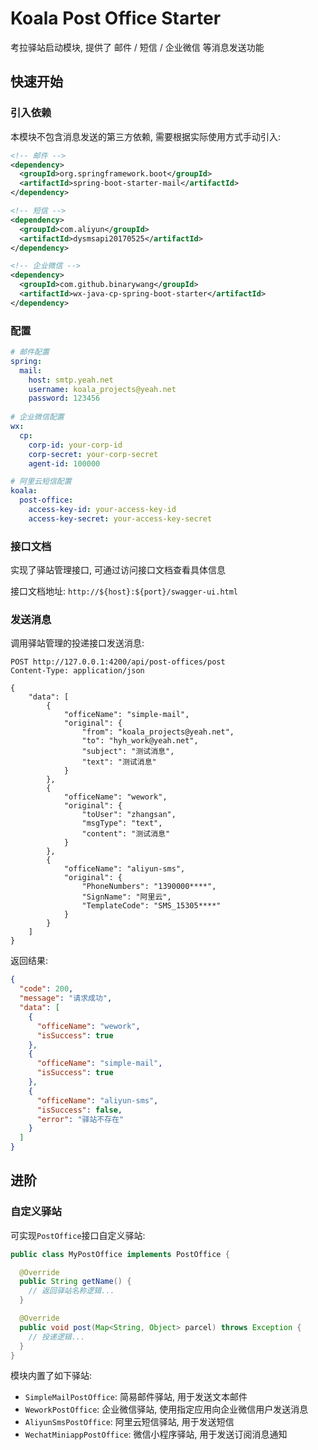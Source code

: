 # Koala Post Office Starter

考拉驿站启动模块, 提供了 邮件 / 短信 / 企业微信 等消息发送功能

## 快速开始

### 引入依赖

本模块不包含消息发送的第三方依赖, 需要根据实际使用方式手动引入:

```xml
<!-- 邮件 -->
<dependency>
  <groupId>org.springframework.boot</groupId>
  <artifactId>spring-boot-starter-mail</artifactId>
</dependency>

<!-- 短信 -->
<dependency>
  <groupId>com.aliyun</groupId>
  <artifactId>dysmsapi20170525</artifactId>
</dependency>

<!-- 企业微信 -->
<dependency>
  <groupId>com.github.binarywang</groupId>
  <artifactId>wx-java-cp-spring-boot-starter</artifactId>
</dependency>
```

### 配置

```yaml
# 邮件配置
spring:
  mail:
    host: smtp.yeah.net
    username: koala_projects@yeah.net
    password: 123456
    
# 企业微信配置
wx:
  cp:
    corp-id: your-corp-id
    corp-secret: your-corp-secret
    agent-id: 100000

# 阿里云短信配置
koala:
  post-office:
    access-key-id: your-access-key-id
    access-key-secret: your-access-key-secret
```

### 接口文档

实现了驿站管理接口, 可通过访问接口文档查看具体信息

接口文档地址: `http://${host}:${port}/swagger-ui.html`

### 发送消息

调用驿站管理的投递接口发送消息:

```http
POST http://127.0.0.1:4200/api/post-offices/post
Content-Type: application/json

{
    "data": [
        {
            "officeName": "simple-mail",
            "original": {
                "from": "koala_projects@yeah.net",
                "to": "hyh_work@yeah.net",
                "subject": "测试消息",
                "text": "测试消息"
            }
        },
        {
            "officeName": "wework",
            "original": {
                "toUser": "zhangsan",
                "msgType": "text",
                "content": "测试消息"
            }
        },
        {
            "officeName": "aliyun-sms",
            "original": {
                "PhoneNumbers": "1390000****",
                "SignName": "阿里云",
                "TemplateCode": "SMS_15305****"
            }
        }
    ]
}
```

返回结果:

```json
{
  "code": 200,
  "message": "请求成功",
  "data": [
    {
      "officeName": "wework",
      "isSuccess": true
    },
    {
      "officeName": "simple-mail",
      "isSuccess": true
    },
    {
      "officeName": "aliyun-sms",
      "isSuccess": false,
      "error": "驿站不存在"
    }
  ]
}
```

## 进阶

### 自定义驿站

可实现`PostOffice`接口自定义驿站:

```java
public class MyPostOffice implements PostOffice {

  @Override
  public String getName() {
    // 返回驿站名称逻辑...
  }

  @Override
  public void post(Map<String, Object> parcel) throws Exception {
    // 投递逻辑...
  }
}
```

模块内置了如下驿站:

- `SimpleMailPostOffice`: 简易邮件驿站, 用于发送文本邮件
- `WeworkPostOffice`: 企业微信驿站, 使用指定应用向企业微信用户发送消息
- `AliyunSmsPostOffice`: 阿里云短信驿站, 用于发送短信
- `WechatMiniappPostOffice`: 微信小程序驿站, 用于发送订阅消息通知


